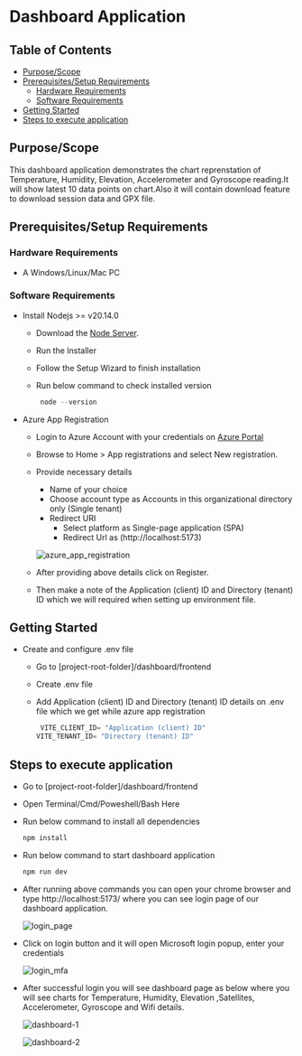 # Dashboard Application

## Table of Contents

- [Purpose/Scope](#purposescope)
- [Prerequisites/Setup Requirements](#prerequisitessetup-requirements)
  - [Hardware Requirements](#hardware-requirements)
  - [Software Requirements](#software-requirements)
- [Getting Started](#getting-started)
- [Steps to execute application](#steps-to-execute-application)

## Purpose/Scope

This dashboard application demonstrates the chart reprenstation of Temperature, Humidity, Elevation, Accelerometer and Gyroscope reading.It will show latest 10 data points on chart.Also it will contain download feature to download session data and GPX file.

## Prerequisites/Setup Requirements

### Hardware Requirements
- A Windows/Linux/Mac PC

### Software Requirements
-  Install Nodejs >= v20.14.0
    - Download the [Node Server](https://nodejs.org/en/download/package-manager).
    - Run the Installer
    - Follow the Setup Wizard to finish installation
    - Run below command to check installed version
      
        ```c
    	 node --version     
    	```
- Azure App Registration
    - Login to Azure Account with your credentials on [Azure Portal](https://portal.azure.com/)
    - Browse to Home > App registrations and select New registration.
    - Provide necessary details
        - Name of your choice
        - Choose account type as Accounts in this organizational directory only (Single tenant)
        - Redirect URI
            - Select platform as  Single-page application (SPA)
            - Redirect Url as (http://localhost:5173)
      
      ![azure_app_registration](images/azure-app-registration.png)

     - After providing above details click on Register.
     - Then make a note of the Application (client) ID and Directory (tenant) ID  which we will required when setting up 
       environment file.

 ## Getting Started
 - Create and configure .env file
    - Go to [project-root-folder]/dashboard/frontend
    - Create .env file
    - Add Application (client) ID and Directory (tenant) ID details on .env file which we get while azure app registration
  
        ```c
    	 VITE_CLIENT_ID= "Application (client) ID"
       VITE_TENANT_ID= "Directory (tenant) ID"  
    	```
  ## Steps to execute application
  
  - Go to [project-root-folder]/dashboard/frontend
  - Open Terminal/Cmd/Poweshell/Bash Here
  - Run below command to install all dependencies
     ```c
     npm install
     ```
  - Run below command to start dashboard application
      ```c
     npm run dev
     ```
  - After running above commands you can open your chrome browser and type http://localhost:5173/ where you can see login page of our dashboard application.

    ![login_page](images/login-page.png)

  - Click on login button and it will open Microsoft login popup, enter your     credentials

    ![login_mfa](images/login-mfa.png)
  
  - After successful login you will see dashboard page as below where you will see charts for Temperature, Humidity, Elevation ,Satellites, Accelerometer, Gyroscope and Wifi details.

    ![dashboard-1](images/dashboard-1.png)

    ![dashboard-2](images/dashboard-2.png)





 
